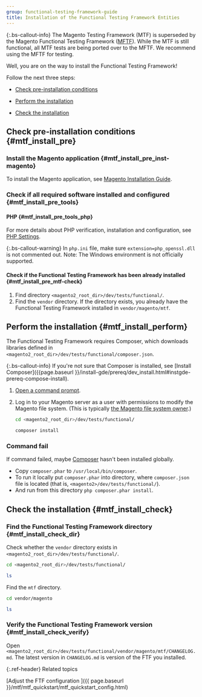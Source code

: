 ```yaml
---
group: functional-testing-framework-guide
title: Installation of the Functional Testing Framework Entities
---
```


 {:.bs-callout-info}
The Magento Testing Framework (MTF) is superseded by the Magento Functional Testing Framework ([MFTF][]).
While the MTF is still functional, all MTF tests are being ported over to the MFTF. We recommend using the MFTF for testing.

Well, you are on the way to install the Functional Testing Framework!

Follow the next three steps:

-  <a href="#mtf_install_pre">Check pre-installation conditions</a>

-  <a href="#mtf_install_perform">Perform the installation</a>

-  <a href="#mtf_install_check">Check the installation</a>

## Check pre-installation conditions {#mtf_install_pre}

### Install the Magento application {#mtf_install_pre_inst-magento}

To install the Magento application, see <a href="{{page.baseurl }}/install-gde/bk-install-guide.html">Magento Installation Guide</a>.

### Check if all required software installed and configured {#mtf_install_pre_tools}

#### PHP {#mtf_install_pre_tools_php}

For more details about PHP verification, installation and configuration, see <a href="{{ page.baseurl }}/install-gde/prereq/php-settings.html">PHP Settings</a>.

{:.bs-callout-warning}
In `php.ini` file, make sure `extension=php_openssl.dll` is not commented out. Note: The Windows environment is not officially supported.

#### Check if the Functional Testing Framework has been already installed {#mtf_install_pre_mtf-check}

1. Find directory `<magento2_root_dir>/dev/tests/functional/`.
1. Find the `vendor` directory. If the directory exists, you already have the Functional Testing Framework installed in `vendor/magento/mtf`.

## Perform the installation {#mtf_install_perform}

The Functional Testing Framework requires Composer, which downloads libraries defined in `<magento2_root_dir>/dev/tests/functional/composer.json`.

 {:.bs-callout-info}
If you're not sure that Composer is installed, see [Install Composer]({{page.baseurl }}/install-gde/prereq/dev_install.html#instgde-prereq-compose-install).

1. <a href="{{page.baseurl }}/install-gde/basics/basics_login.html">Open a command prompt</a>.
1. Log in to your Magento server as a user with permissions to modify the Magento file system. (This is typically <a href="{{page.baseurl }}/install-gde/prereq/file-sys-perms-over.html">the Magento file system owner</a>.)

   ```bash
   cd <magento2_root_dir>/dev/tests/functional/
   ```

   ```bash
   composer install
   ```

### Command fail

If command failed, maybe [Composer](https://getcomposer.org) hasn't been installed globally.

-  Copy `composer.phar` to `/usr/local/bin/composer`.
-  To run it locally put `composer.phar` into directory, where `composer.json` file is located (that is, `<magento2>/dev/tests/functional/`).
-  And run from this directory `php composer.phar install`.

## Check the installation {#mtf_install_check}

### Find the Functional Testing Framework directory {#mtf_install_check_dir}

Check whether the `vendor` directory exists in `<magento2_root_dir>/dev/tests/functional/`.

```bash
cd <magento2_root_dir>/dev/tests/functional/
```

```bash
ls
```

Find the `mtf` directory.

```bash
cd vendor/magento
```

```bash
ls
```

### Verify the Functional Testing Framework version {#mtf_install_check_verify}

Open `<magento2_root_dir>/dev/tests/functional/vendor/magento/mtf/CHANGELOG.md`. The latest version in `CHANGELOG.md` is version of the FTF you installed.

{:.ref-header}
Related topics

[Adjust the FTF configuration ]({{ page.baseurl }}/mtf/mtf_quickstart/mtf_quickstart_config.html)

[MFTF]: https://devdocs.magento.com/mftf/docs/introduction.html

